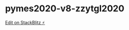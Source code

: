 # pymes2020-v8-zzytgl2020

[Edit on StackBlitz ⚡️](https://stackblitz.com/edit/pymes2020-v8-zzytgl2020)